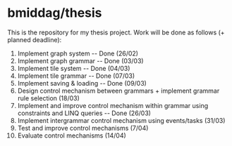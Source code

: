 # bmiddag/thesis
This is the repository for my thesis project. Work will be done as follows (+ planned deadline):

1. Implement graph system -- Done (26/02)
2. Implement graph grammar -- Done (03/03)
3. Implement tile system -- Done (04/03)
4. Implement tile grammar -- Done (07/03)
5. Implement saving & loading -- Done (09/03)
6. Design control mechanism between grammars + implement grammar rule selection (18/03)
7. Implement and improve control mechanism within grammar using constraints and LINQ queries -- Done (26/03)
8. Implement intergrammar control mechanism using events/tasks (31/03)
9. Test and improve control mechanisms (7/04)
10. Evaluate control mechanisms (14/04)